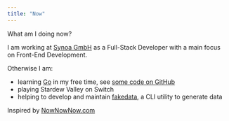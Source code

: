 ```yaml
---
title: "Now"
---
```


What am I doing now?

I am working at [Synoa GmbH](https://synoa.de) as a Full-Stack Developer with a main focus on Front-End Development.

Otherwise I am:

- learning [Go](https://golang.org/) in my free time, see [some code on GitHub](https://github.com/kevingimbel?utf8=%E2%9C%93&tab=repositories&q=&type=&language=go)
- playing Stardew Valley on Switch
- helping to develop and maintain [fakedata](https://github.com/lucapette/fakedata), a CLI utility to generate data

Inspired by [NowNowNow.com](http://nownownow.com/)
